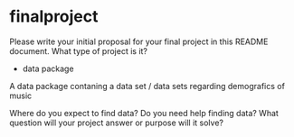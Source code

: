 # finalproject

Please write your initial proposal for your final project in this README document. What type of project is it? 

- data package

A data package contaning a data set / data sets regarding demografics of music

Where do you expect to find data? Do you need help finding data? What question will your project answer or purpose will it solve?
